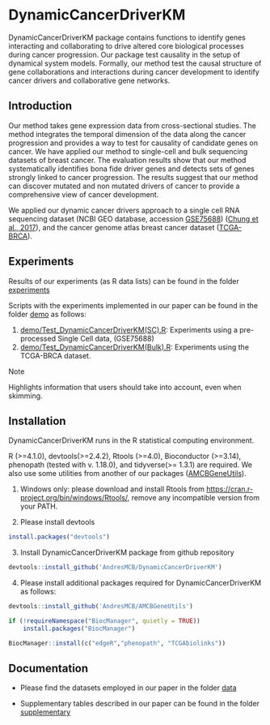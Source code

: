 # DynamicCancerDriverKM
DynamicCancerDriverKM package contains functions to identify genes interacting and collaborating to drive altered core biological processes during cancer progression. Our package test causality in the setup of dynamical system models. Formally, our method test the causal structure of gene collaborations and interactions during cancer development to identify cancer drivers and collaborative gene networks. 

## Introduction 
Our method takes gene expression data from cross-sectional studies. The method integrates the temporal dimension of the data along the cancer progression and provides a way to test for causality of candidate genes on cancer. We have applied our method to single-cell and bulk sequencing datasets of breast cancer. The evaluation results show that our method systematically identifies bona fide driver genes and detects sets of genes strongly linked to cancer progression. The results suggest that
our method can discover mutated and non mutated drivers of cancer to provide a comprehensive view of cancer development.

We applied our dynamic cancer drivers approach to a single cell RNA sequencing dataset (NCBI GEO database, accession [GSE75688](https://www.ncbi.nlm.nih.gov/geo/query/acc.cgi?acc=GSE75688)) ([Chung et al., 2017](https://www.nature.com/articles/ncomms15081)), and the cancer genome atlas breast cancer dataset ([TCGA-BRCA](https://portal.gdc.cancer.gov/projects/TCGA-BRCA)).

## Experiments

Results of our experiments (as R data lists) can be found in the folder [experiments](experiments/)

Scripts with the experiments implemented in our paper can be found in the folder [demo](\d) as follows:
1. [demo/Test_DynamicCancerDriverKM(SC).R](demo/Test_DynamicCancerDriverKM(SC).R): Experiments using a pre-processed Single Cell data, (GSE75688)
2. [demo/Test_DynamicCancerDriverKM(Bulk).R](demo/Test_DynamicCancerDriverKM(Bulk).R): Experiments using the TCGA-BRCA dataset.

> [!NOTE]
> Highlights information that users should take into account, even when skimming.



## Installation 
DynamicCancerDriverKM runs in the R statistical computing environment.

R (>=4.1.0), devtools(>=2.4.2), Rtools (>=4.0), Bioconductor (>=3.14), phenopath (tested with v. 1.18.0), and
 tidyverse(>= 1.3.1) are  required.
We also use some utilities from another of our packages ([AMCBGeneUtils](https://github.com/AndresMCB/AMCBGeneUtils)).

1. Windows only: please download and install Rtools from https://cran.r-project.org/bin/windows/Rtools/, remove any incompatible version from your PATH.

1. Please install devtools

```R
install.packages("devtools")
```

3. Install DynamicCancerDriverKM package from github repository 
```R
devtools::install_github('AndresMCB/DynamicCancerDriverKM')
```

4. Please install additional packages required for DynamicCancerDriverKM as follows: 
```R
devtools::install_github('AndresMCB/AMCBGeneUtils')

if (!requireNamespace("BiocManager", quietly = TRUE))
    install.packages("BiocManager")

BiocManager::install(c("edgeR","phenopath", "TCGAbiolinks"))

```
## Documentation 
* Please find the datasets employed in our paper in the folder [data](data/)

* Supplementary tables described in our paper can be found in the folder [supplementary](supplementary/)
